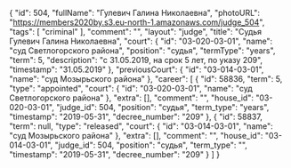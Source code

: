 {
    "id": 504,
    "fullName": "Гулевич Галина Николаевна",
    "photoURL": "https://members2020by.s3.eu-north-1.amazonaws.com/judge_504",
    "tags": [
        "criminal"
    ],
    "comment": "",
    "layout": "judge",
    "title": "Судья Гулевич Галина Николаевна",
    "court": {
        "id": "03-020-03-01",
        "name": "суд Светлогорского района",
        "position": "судья",
        "termType": "years",
        "term": 5,
        "description": "c 31.05.2019, на срок 5 лет, по указу 209",
        "timestamp": "31.05.2019"
    },
    "previousCourt": {
        "id": "03-014-03-01",
        "name": "суд Мозырьского района"
    },
    "career": [
        {
            "id": 58836,
            "term": 5,
            "type": "appointed",
            "court": {
                "id": "03-020-03-01",
                "name": "суд Светлогорского района"
            },
            "extra": [],
            "comment": "",
            "house_id": "03-020-03-01",
            "judge_id": 504,
            "position": "судья",
            "term_type": "years",
            "timestamp": "2019-05-31",
            "decree_number": "209"
        },
        {
            "id": 58837,
            "term": null,
            "type": "released",
            "court": {
                "id": "03-014-03-01",
                "name": "суд Мозырьского района"
            },
            "extra": [],
            "comment": "",
            "house_id": "03-014-03-01",
            "judge_id": 504,
            "position": "судья",
            "term_type": "",
            "timestamp": "2019-05-31",
            "decree_number": "209"
        }
    ]
}